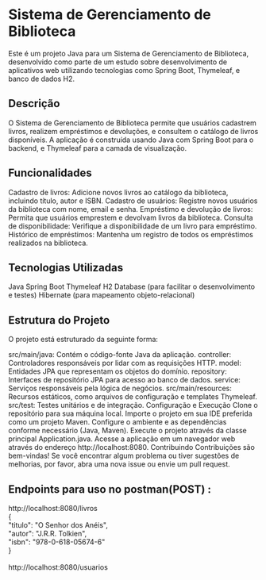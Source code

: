 # Sistema de Gerenciamento de Biblioteca
Este é um projeto Java para um Sistema de Gerenciamento de Biblioteca, desenvolvido como parte de um estudo sobre desenvolvimento de aplicativos web utilizando tecnologias como Spring Boot, Thymeleaf, e banco de dados H2.

## Descrição
O Sistema de Gerenciamento de Biblioteca permite que usuários cadastrem livros, realizem empréstimos e devoluções, e consultem o catálogo de livros disponíveis. A aplicação é construída usando Java com Spring Boot para o backend, e Thymeleaf para a camada de visualização.

## Funcionalidades
Cadastro de livros: Adicione novos livros ao catálogo da biblioteca, incluindo título, autor e ISBN.
Cadastro de usuários: Registre novos usuários da biblioteca com nome, email e senha.
Empréstimo e devolução de livros: Permita que usuários emprestem e devolvam livros da biblioteca.
Consulta de disponibilidade: Verifique a disponibilidade de um livro para empréstimo.
Histórico de empréstimos: Mantenha um registro de todos os empréstimos realizados na biblioteca.
## Tecnologias Utilizadas
Java
Spring Boot
Thymeleaf
H2 Database (para facilitar o desenvolvimento e testes)
Hibernate (para mapeamento objeto-relacional)
## Estrutura do Projeto
O projeto está estruturado da seguinte forma:

src/main/java: Contém o código-fonte Java da aplicação.
controller: Controladores responsáveis por lidar com as requisições HTTP.
model: Entidades JPA que representam os objetos do domínio.
repository: Interfaces de repositório JPA para acesso ao banco de dados.
service: Serviços responsáveis pela lógica de negócios.
src/main/resources: Recursos estáticos, como arquivos de configuração e templates Thymeleaf.
src/test: Testes unitários e de integração.
Configuração e Execução
Clone o repositório para sua máquina local.
Importe o projeto em sua IDE preferida como um projeto Maven.
Configure o ambiente e as dependências conforme necessário (Java, Maven).
Execute o projeto através da classe principal Application.java.
Acesse a aplicação em um navegador web através do endereço http://localhost:8080.
Contribuindo
Contribuições são bem-vindas! Se você encontrar algum problema ou tiver sugestões de melhorias, por favor, abra uma nova issue ou envie um pull request.

## Endpoints para uso no postman(POST) :
http://localhost:8080/livros </br>
{</br>
    "titulo": "O Senhor dos Anéis",</br>
    "autor": "J.R.R. Tolkien",</br>
    "isbn": "978-0-618-05674-6"</br>
}</br></br>
http://localhost:8080/usuarios</br>



